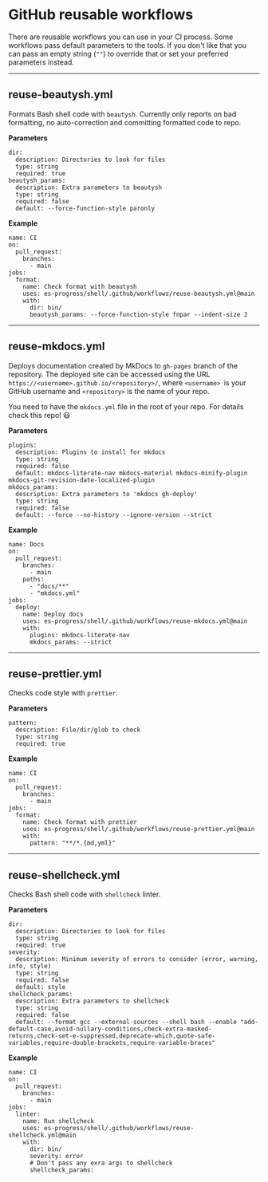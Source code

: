 # GitHub reusable workflows

There are reusable workflows you can use in your CI process.
Some workflows pass default parameters to the tools.
If you don't like that you can pass an empty string (`""`) to override that or set your preferred parameters instead.

---

## reuse-beautysh.yml

Formats Bash shell code with `beautysh`.
Currently only reports on bad formatting, no auto-correction and committing formatted code to repo.

**Parameters**

```
dir:
  description: Directories to look for files
  type: string
  required: true
beautysh_params:
  description: Extra parameters to beautysh
  type: string
  required: false
  default: --force-function-style paronly
```

**Example**

```
name: CI
on:
  pull_request:
    branches:
      - main
jobs:
  format:
    name: Check format with beautysh
    uses: es-progress/shell/.github/workflows/reuse-beautysh.yml@main
    with:
      dir: bin/
      beautysh_params: --force-function-style fnpar --indent-size 2
```

---

## reuse-mkdocs.yml

Deploys documentation created by MkDocs to `gh-pages` branch of the repository.
The deployed site can be accessed using the URL `https://<username>.github.io/<repository>/`, where `<username> `is your GitHub username and `<repository>` is the name of your repo.

You need to have the `mkdocs.yml` file in the root of your repo.
For details check this repo! :smiley:

**Parameters**

```
plugins:
  description: Plugins to install for mkdocs
  type: string
  required: false
  default: mkdocs-literate-nav mkdocs-material mkdocs-minify-plugin mkdocs-git-revision-date-localized-plugin
mkdocs_params:
  description: Extra parameters to 'mkdocs gh-deploy'
  type: string
  required: false
  default: --force --no-history --ignore-version --strict
```

**Example**

```
name: Docs
on:
  pull_request:
    branches:
      - main
    paths:
      - "docs/**"
      - "mkdocs.yml"
jobs:
  deploy:
    name: Deploy docs
    uses: es-progress/shell/.github/workflows/reuse-mkdocs.yml@main
    with:
      plugins: mkdocs-literate-nav
      mkdocs_params: --strict
```

---

## reuse-prettier.yml

Checks code style with `prettier`.

**Parameters**

```
pattern:
  description: File/dir/glob to check
  type: string
  required: true
```

**Example**

```
name: CI
on:
  pull_request:
    branches:
      - main
jobs:
  format:
    name: Check format with prettier
    uses: es-progress/shell/.github/workflows/reuse-prettier.yml@main
    with:
      pattern: "**/*.{md,yml}"
```

---

## reuse-shellcheck.yml

Checks Bash shell code with `shellcheck` linter.

**Parameters**

```
dir:
  description: Directories to look for files
  type: string
  required: true
severity:
  description: Minimum severity of errors to consider (error, warning, info, style)
  type: string
  required: false
  default: style
shellcheck_params:
  description: Extra parameters to shellcheck
  type: string
  required: false
  default: --format gcc --external-sources --shell bash --enable "add-default-case,avoid-nullary-conditions,check-extra-masked-returns,check-set-e-suppressed,deprecate-which,quote-safe-variables,require-double-brackets,require-variable-braces"
```

**Example**

```
name: CI
on:
  pull_request:
    branches:
      - main
jobs:
  linter:
    name: Run shellcheck
    uses: es-progress/shell/.github/workflows/reuse-shellcheck.yml@main
    with:
      dir: bin/
      severity: error
      # Don't pass any exra args to shellcheck
      shellcheck_params:
```
